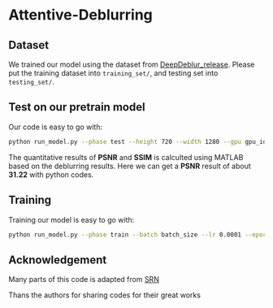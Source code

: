 # Attentive-Deblurring
## Dataset
We trained our model using the dataset from [DeepDeblur_release](https://github.com/SeungjunNah/DeepDeblur_release). Please put the training dataset into `training_set/`, and testing set into `testing_set/`.
## Test on our pretrain model
Our code is easy to go with:
```bash
python run_model.py --phase test --height 720 --width 1280 --gpu gpu_id
```
The quantitative results of **PSNR** and **SSIM** is calculted using MATLAB based on the deblurring results. Here we can get a **PSNR** result of about **31.22** with python codes.
## Training 
Training our model is easy to go with:
```bash
python run_model.py --phase train --batch batch_size --lr 0.0001 --epoch 4000
```
## Acknowledgement
Many parts of this code is adapted from [SRN](https://github.com/jiangsutx/SRN-Deblur)

Thans the authors for sharing codes for their great works
